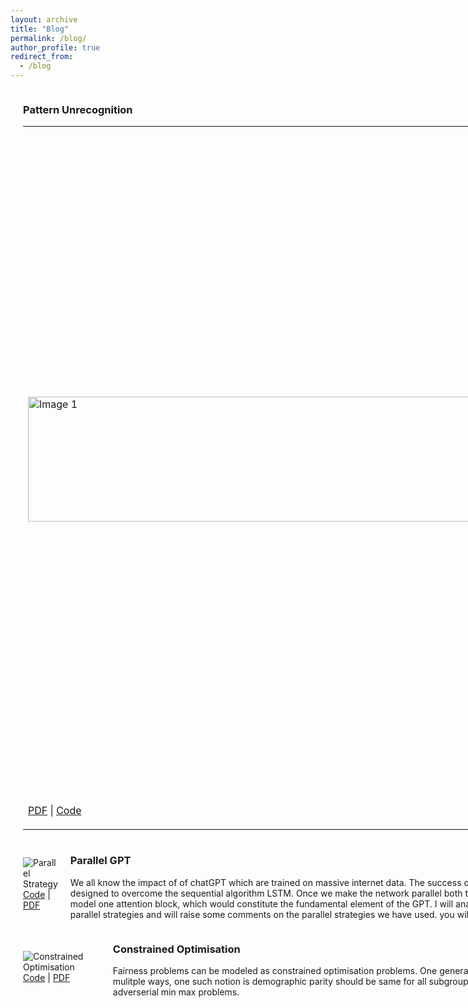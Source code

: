 ```yaml
---
layout: archive
title: "Blog"
permalink: /blog/
author_profile: true
redirect_from:
  - /blog
---
```


<div style="display: flex; align-items: center;">
<div style="margin-left: 20px;">
<h3>Pattern Unrecognition</h3>
<table>
<tr>
    <td><img src="https://sachit3022.github.io/files/Dataset.png" alt="Image 1" width="1500" height="200"></td>
    <td>Large models can accurately model complex decision boundaries but may not
generalize well to new or out-of-distribution samples. This is a challenge for
autonomous cars because it’s impossible to collect data from every road in the
world. Researchers - Ribeiro et.al and Arjovsky et.al - have studied the problem
of spurious correlations in image classification, where, for example, wolves are
more likely to be spotted in snowy backgrounds than dogs. We want to know how
well current classification techniques address this issue and propose new ideas to
overcome spurious correlations.</td>
</tr>
<td><p> <a href="https://sachit3022.github.io/files/files/Pattern_Recognition.pdf">PDF</a> | <a href="https://github.com/sachit3022/unrecognition"> Code </a> </p></td>

</table>
<table>
<div style="margin-left: 20px;">
  
  <p></p>

</div>


</div>

<div style="clear: both;"></div> <!-- To clear any floats and prevent layout issues -->
<div style="display: flex; align-items: center;">

![Parallel Strategy](https://sachit3022.github.io/files/Parallel_strategy.png)
[Code](https://github.com/sachit3022/unrecognition) | [PDF](/files/Pattern_Recognition.pdf)

<div style="margin-left: 20px;">
  <h3>Parallel GPT</h3>
  <p>We all know the impact of of chatGPT which are trained on massive internet data. The success of ChatGPT can be attributed to the amount we can parallelise, In fact the idea of Attention mechanism which is the crux of GPT was designed to overcome the sequential algorithm LSTM. Once we make the network parallel both the model and data parallel we can leverage the huge amount of data and train massive compute intensive algorithms.In this work, I will use model one attention block, which would constitute the fundamental element of the GPT. I will analyse the efficiency of the parallel strategies and uncover the reasons behind such numbers. Test some of the asymptotic limits of the parallel strategies and will raise some comments on the parallel strategies we have used. you will find the explanations on why we have chosen a particular strategy.</p>
</div>

</div>

<div style="clear: both;"></div> <!-- To clear any floats and prevent layout issues -->

<div style="clear: both;"></div> <!-- To clear any floats and prevent layout issues -->
<div style="display: flex; align-items: center;">

![Constrained Optimisation](https://sachit3022.github.io/files/Calculus-contour-constrain.png)
[Code](https://github.com/sachit3022/const_opt) | [PDF](https://sachit3022.github.io/)

<div style="margin-left: 20px;">
  <h3>Constrained Optimisation</h3>
  <p>Fairness problems can be modeled as constrained optimisation problems. One general notion is Minimise the loss of the desired loss function with constrainsts such as it should be fair to all the subgroups. We can define fair in mulitple ways, one such notion is demographic parity should be same for all subgroups. We cover various constrained optimisation techniques covering preliminaries of legrangian method of multipliers and move on to the adverserial min max problems.</p>
</div>

</div>

<div style="clear: both;"></div> <!-- To clear any floats and prevent layout issues -->

